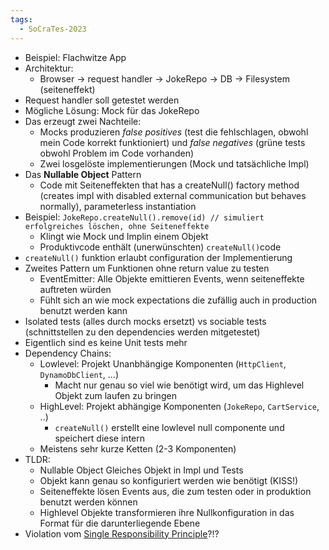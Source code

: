 ```yaml
---
tags:
  - SoCraTes-2023
---
```

- Beispiel: Flachwitze App
- Architektur:
    - Browser -> request handler -> JokeRepo -> DB -> Filesystem (seiteneffekt)
- Request handler soll getestet werden
- Mögliche Lösung: Mock für das JokeRepo
- Das erzeugt zwei Nachteile:
    - Mocks produzieren *false positives* (test die fehlschlagen, obwohl mein Code korrekt funktioniert) und *false negatives* (grüne tests obwohl Problem im Code vorhanden)
    - Zwei losgelöste implementierungen (Mock und tatsächliche Impl)
- Das **Nullable Object** Pattern
    - Code mit Seiteneffekten that has a createNull() factory method (creates impl with disabled external communication but behaves normally), parameterless instantiation
- Beispiel: `JokeRepo.createNull().remove(id) // simuliert erfolgreiches löschen, ohne Seiteneffekte`
    - Klingt wie Mock und Implin einem Objekt
    - Produktivcode enthält (unerwünschten) `createNull()`code
- `createNull()` funktion erlaubt configuration der Implementierung
- Zweites Pattern um Funktionen ohne return value zu testen
    - EventEmitter: Alle Objekte emittieren Events, wenn seiteneffekte auftreten würden
    - Fühlt sich an wie mock expectations die zufällig auch in production benutzt werden kann
- Isolated tests (alles durch mocks ersetzt) vs sociable tests (schnittstellen zu den dependencies werden mitgetestet)
- Eigentlich sind es keine Unit tests mehr
- Dependency Chains:
    - Lowlevel: Projekt Unanbhängige Komponenten (`HttpClient`, `DynamoDbClient`, …)
        - Macht nur genau so viel wie benötigt wird, um das Highlevel Objekt zum laufen zu bringen
    - HighLevel: Projekt abhängige Komponenten (`JokeRepo`, `CartService`, ..)
        - `createNull()` erstellt eine lowlevel null componente und speichert diese intern
    - Meistens sehr kurze Ketten (2-3 Komponenten)
- TLDR:
    - Nullable Object Gleiches Objekt in Impl und Tests
    - Objekt kann genau so konfiguriert werden wie benötigt (KISS!)
    - Seiteneffekte lösen Events aus, die zum testen oder in produktion benutzt werden können
    - Highlevel Objekte transformieren ihre Nullkonfiguration in das Format für die darunterliegende Ebene
- Violation vom [Single Responsibility Principle](obsidian://open?vault=obsidian_notes&file=tools%2FDesign%20Patterns%2FSOLID%20Design%20Principles%2FSingle%20Responsibility%20Principle)?!?
